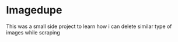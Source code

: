 # Imagedupe
This was a small side project to learn how i can delete similar type of images while scraping

